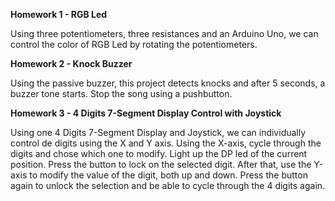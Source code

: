 **Homework 1 - RGB Led**

Using three potentiometers, three resistances and an Arduino Uno, we can control the color of RGB Led by rotating the potentiometers.

**Homework 2 - Knock Buzzer**

Using the passive buzzer, this project detects knocks and after 5 seconds, a buzzer tone starts. Stop the song using a pushbutton.

**Homework 3 - 4 Digits 7-Segment Display Control with Joystick**

Using one 4 Digits 7-Segment Display and Joystick, we can individually control de digits using the X and Y axis. Using the X-axis, cycle through the digits and chose which one to modify. Light up the DP led of the current position. Press the button to lock on the selected digit. After that, use the Y-axis to modify the value of the digit, both up and down. Press the button again to unlock the selection and be able to cycle through the 4 digits again.
